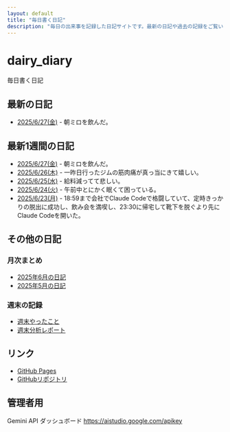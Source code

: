 ```yaml
---
layout: default
title: "毎日書く日記"
description: "毎日の出来事を記録した日記サイトです。最新の日記や過去の記録をご覧いただけます。"
---
```


# dairy_diary

毎日書く日記

## 最新の日記

- [2025/6/27(金)](diary/2025/06/20250627.md) - 朝ミロを飲んだ。

## 最新1週間の日記

- [2025/6/27(金)](diary/2025/06/20250627.md) - 朝ミロを飲んだ。
- [2025/6/26(木)](diary/2025/06/20250626.md) - 一昨日行ったジムの筋肉痛が真っ当にきて嬉しい。
- [2025/6/25(水)](diary/2025/06/20250625.md) - 給料減ってて悲しい。
- [2025/6/24(火)](diary/2025/06/20250624.md) - 午前中とにかく眠くて困っている。
- [2025/6/23(月)](diary/2025/06/20250623.md) - 18:59まで会社でClaude Codeで格闘していて、定時きっかりの脱出に成功し、飲み会を満喫し、23:30に帰宅して靴下を脱ぐより先にClaude Codeを開いた。

## その他の日記

### 月次まとめ

- [2025年6月の日記](diary/2025/monthly/202506.md)
- [2025年5月の日記](diary/2025/monthly/202505.md)

### 週末の記録

- [週末やったこと](diary/2025/weekend/weekend_diary.md)
- [週末分析レポート](diary/2025/weekend/analysis_report.md)

## リンク

- [GitHub Pages](https://hika-pan.github.io/daily_diary/)
- [GitHubリポジトリ](https://github.com/hika-pan/daily_diary)

## 管理者用

Gemini API ダッシュボード <https://aistudio.google.com/apikey>
